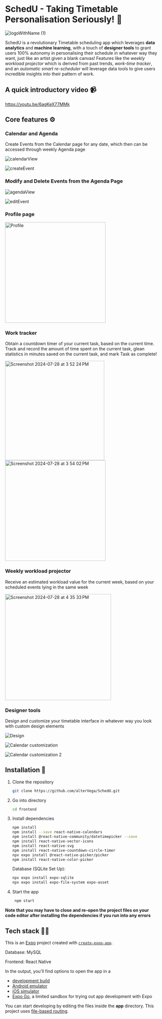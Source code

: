 # SchedU - Taking Timetable Personalisation Seriously! 📆

![logoWithName (1)](https://github.com/alterVega/SchedU/assets/164298842/ecac7372-214d-4c5a-9f8f-1580afc54a0e)

SchedU is a revolutionary Timetable scheduling app which leverages **data analytics** and **machine learning**, with a touch of **designer tools** to grant users 100% autonomy in personalising their schedule in whatever way they want, just like an artist given a blank canvas! Features like the *weekly workload projector* which is derived from past trends, *work-time tracker*, and an *automatic smart re-scheduler* will leverage data tools to give users incredible insights into their pattern of work.



## A quick introductory video 📹

https://youtu.be/6agKeX77MMk



## Core features ⚙️

### Calendar and Agenda
Create Events from the Calendar page for any date, which then can be accessed through weekly Agenda page

![calendarView](https://github.com/user-attachments/assets/71ded9df-f8f1-4294-b865-ba1b85acaf6d)

![createEvent](https://github.com/user-attachments/assets/0461ddd7-e0af-4a04-a891-c50f437478c7)


### Modify and Delete Events from the Agenda Page

![agendaView](https://github.com/user-attachments/assets/695e0ad9-97ac-4cde-a8d8-45bd83d12357)

![editEvent](https://github.com/user-attachments/assets/36260d0a-883a-4386-aa75-01a3ac16075d)


### Profile page
<img width="328" alt="Profile" src="https://github.com/alterVega/SchedU/assets/164298842/83ab8f79-7048-465c-92aa-2ec85c604620">

### Work tracker
Obtain a countdown timer of your current task, based on the current time. Track and record the amount of time spent on the current task, glean statistics in minutes saved on the current task, and mark Task as complete!

<img width="324" alt="Screenshot 2024-07-28 at 3 52 24 PM" src="https://github.com/user-attachments/assets/23ea0e84-9c82-4998-8643-22733e81a839">

<img width="328" alt="Screenshot 2024-07-28 at 3 54 02 PM" src="https://github.com/user-attachments/assets/c7ebb652-3186-4298-9f40-bf39d8fc02e1">


### Weekly workload projector
Receive an estimated workload value for the current week, based on your scheduled events lying in the same week

<img width="346" alt="Screenshot 2024-07-28 at 4 35 33 PM" src="https://github.com/user-attachments/assets/70c8e6b3-29f3-409f-a407-de7554051dd2">



### Designer tools 
Design and customize your timetable interface in whatever way you look with custom design elements 

![Design](https://github.com/user-attachments/assets/50ea391a-9686-4860-bc4a-0bfaad0187af)

![Calendar customization](https://github.com/user-attachments/assets/605671c5-2c78-4fc8-bb8f-dbf227fe3bed)

![Calendar customization 2](https://github.com/user-attachments/assets/dbdae4ed-bcc2-4cbd-a977-99f1342ca874)




## Installation 🔨

1. Clone the repository

   ```bash
   git clone https://github.com/alterVega/SchedU.git
   ```

2. Go into directory 
   ```bash
   cd frontend
   ```

3. Install dependencies
   ```bash
   npm install
   npm install --save react-native-calendars
   npm install @react-native-community/datetimepicker --save
   npm install react-native-vector-icons
   npm install react-native-svg
   npm install react-native-countdown-circle-timer
   npx expo install @react-native-picker/picker
   npm install react-native-color-picker
   ```
   Database (SQLite Set Up):
   ```bash
   npx expo install expo-sqlite
   npx expo install expo-file-system expo-asset
   ```

4. Start the app

   ```bash
    npm start
   ```
**Note that you may have to close and re-open the project files on your code editor after installing the dependencies if you run into any errors**



## Tech stack 🧑‍💻
This is an [Expo](https://expo.dev) project created with [`create-expo-app`](https://www.npmjs.com/package/create-expo-app).

Database: MySQL

Frontend: React Native



In the output, you'll find options to open the app in a

- [development build](https://docs.expo.dev/develop/development-builds/introduction/)
- [Android emulator](https://docs.expo.dev/workflow/android-studio-emulator/)
- [iOS simulator](https://docs.expo.dev/workflow/ios-simulator/)
- [Expo Go](https://expo.dev/go), a limited sandbox for trying out app development with Expo

You can start developing by editing the files inside the **app** directory. This project uses [file-based routing](https://docs.expo.dev/router/introduction).





